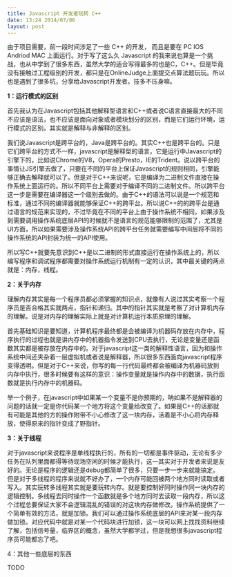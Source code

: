 ```yaml
---
title: Javascript 开发者玩转 C++
date: 13:24 2014/07/06
layout: post
---
```

由于项目需要，前一段时间涉足了一些 C++ 的开发， 而且是要在 PC IOS Andriod MAC 上面运行。对于写了这么久 Javascript 的我来说也算是一个挑战，也从中学到了很多东西，虽然大学的适合写得最多的也是C，C++。但是毕竟没有接触过工程级别的开发，都只是在OnlineJudge上面提交点算法题玩玩。所以也是遇到了很多坑，分享给Javascript开发者。技多不压身嘛。

**1：运行模式的区别**

首先我认为在Javascript包括其他解释型语言和C++或者说C语言直接最大的不同不应该是语法，也不应该是面向对象或者模块划分的区别，而是它们运行环境，运行模式的区别。其实就是解释与非解释的区别。

我们说Javascript是跨平台的，Java是跨平台的。其实C++也是跨平台的。只是它们跨平台的方式不一样，javascript是解释型的语言，它是运行中Javascript的引擎下的，比如说Chrome的V8，Opera的Presto，IE的Trident。说以跨平台的事情让JS引擎去做了，只要在不同的平台上保证Javascript的规则相同，引擎能够正确去解释就可以了。但是对于C++来说呢，它是编译为二进制文件直接在操作系统上面运行的。所以不同平台上需要对于编译不同的二进制文件。所以跨平台这一步是需要在编译器这一个级别去做的。由于C++的语法可以说是一个规范和标准，通过不同的编译器就能够保证C++的跨平台。所以说C++的的跨平台是通过语言的规范来实现的，不过毕竟在不同的平台上由于操作系统不相同，如果涉及到需要调用操作系统底层API的时候就不是语言的规范能够限制的范围了，尤其是UI方面，所以如果需要涉及操作系统API的跨平台任务就需要编写中间层将不同的操作系统的API封装为统一的API使用。

所以写C++就要先意识到C++是以二进制的形式直接运行在操作系统上的，所以编写程序和调试程序都需要对操作系统运行机制有一定的认识，其中最关键的两点就是：内存，线程。


**2：关于内存**

理解内存其实是每一个程序员都必须掌握的知识点，就像有人说过其实考察一个程序员是否合格其实就两点，指针和递归。其中的指针其实就是考察了对计算机内存的理解。说是对内存的理解实际上就是对计算机运行本质原理的理解。

首先基础知识是要知道，计算机程序最终都是会被编译为机器码存放在内存中，程序执行的过程也就是讲内存中的机器指令发送到CPU去执行，无论是变量还是函数其实都是被存放在内存中的。对于javascript这一类的解释性语言，因为和操作系统中间还夹杂着一层虚拟机或者说是解释器，所以很多东西面向javascript程序变得透明。但是对于C++来说，你写的每一行代码最终都会被编译为机器码放到内存中执行，很多时候要有这样的意识：操作变量就是操作内存中的数据，执行函数就是执行内存中的机器码。

举一个例子，在javascript中如果某一个变量不是你预期的，呐如果不是解释器的问题的话就一定是你代码某一个地方将这个变量给改变了。如果是C++的话那就有可能是其他的方的操作附带不小心修改了这一块内存，活着是不小心将内存释放，使得原来的指针变成了野指针。


**3：关于线程**

对于javascript来说程序是单线程执行的，所有的一切都是事件驱动，无论有多少任务在队列里面都得等待现场空闲的时候才能执行，这一其实对于开发者来说是友好的。无论是程序的逻辑还是debug都简单了很多，只要一步一步来就能搞定。但是对于多线程的程序来说就不好办了，一个内存可能回被两个地方同时读取或者写入。其实玩转多线程其实就是要玩转内存。就是要控制好同时操作同一块内存的逻辑控制。多线程去同时操作一个函数就是多个地方同时去读取一段内存，所以这个过程总要保证大家不会逻辑混乱的错误的对这块内存做修改。操作系统提供了一个简单有效的方法，就是加锁。我们可以通过操作系统底层的API来对某一段内存做加锁。对应代码中就是对某一个代码块进行加锁，这一块可以网上找找资料继续了解，包括信号量，临界区的概念，虽然大学都学过，但是我想很多javascript程序员可能都忘了吧。


4：其他一些底层的东西

TODO